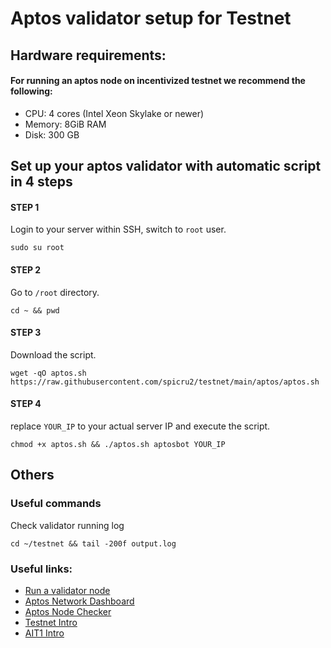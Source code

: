 # Aptos validator setup for Testnet

## Hardware requirements:
#### For running an aptos node on incentivized testnet we recommend the following:
- CPU: 4 cores (Intel Xeon Skylake or newer)
- Memory: 8GiB RAM
- Disk: 300 GB

## Set up your aptos validator with automatic script in 4 steps

#### STEP 1
Login to your server within SSH, switch to `root` user.
```
sudo su root
```

#### STEP 2
Go to `/root` directory.
```
cd ~ && pwd
```

#### STEP 3
Download the script.
```
wget -qO aptos.sh https://raw.githubusercontent.com/spicru2/testnet/main/aptos/aptos.sh 
```

#### STEP 4
replace `YOUR_IP` to your actual server IP and execute the script.
```
chmod +x aptos.sh && ./aptos.sh aptosbot YOUR_IP
```

## Others

### Useful commands
Check validator running log
```
cd ~/testnet && tail -200f output.log
```

### Useful links:
- [Run a validator node](https://aptos.dev/tutorials/validator-node/intro)
- [Aptos Network Dashboard](https://status.devnet.aptos.dev/)
- [Aptos Node Checker](http://node-tools.net/aptos/tester/)
- [Testnet Intro](https://medium.com/aptoslabs/aptos-incentivized-testnet-update-abcfcd94d54c) 
- [AIT1 Intro](https://medium.com/aptoslabs/launch-of-aptos-incentivized-testnet-registration-2e85696a62d0)